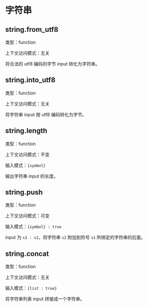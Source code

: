 # 字符串

## string.from_utf8

类型：function

上下文访问模式：无关

将合法的 utf8 编码的字节 input 转化为字符串。

## string.into_utf8

类型：function

上下文访问模式：无关

将字符串 input 按 utf8 编码转化为字节。

## string.length

类型：function

上下文访问模式：不变

输入模式：`{symbol}`

输出字符串 input 的长度。

## string.push

类型：function

上下文访问模式：可变

输入模式：`{symbol} : true`

input 为 `s1 : s2`，将字符串 `s2` 附加到符号 `s1` 所绑定的字符串的后面。

## string.concat

类型：function

上下文访问模式：无关

输入模式：`{list : true}`

将字符串列表 input 拼接成一个字符串。
